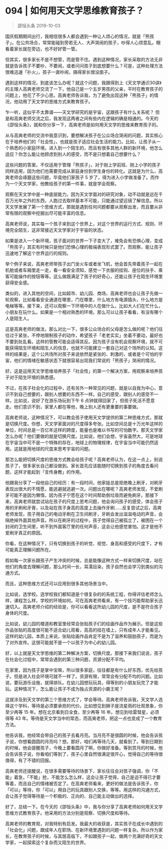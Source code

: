 # 094 | 如何用天文学思维教育孩子？
> 邵恒头条
2019-10-03

国庆假期期间出行，我相信很多人都会遇到一种让人烦心的情况，就是「熊孩子」。在公共场合，常常能碰到旁若无人、大声哭闹的孩子，吵得人心烦意乱。眼看着家长就在旁边，也不好好管一管。

但其实，很多家长不是不想管，而是管不住。遇到这种情况，家长采取的方法无非就是告诉孩子不要吵，不要闹，或者问问孩子到底想要什么？可是，这种处理方法很难迅速「扑火」，孩子一直吵闹，搞得家长很没面子。

遇到这样的情况，到底该怎么办呢？就这个问题，我跟得到上《天文学通识30讲》的主理人高爽老师交流了一下，他自己是一个五岁男孩的父亲，平时在教育孩子的问题上，他花了不少心思。高爽老师告诉我，为了避免出现这种「熊孩子」的情况，他动用了天文学的思维方式来教育孩子。

乍一听，这似乎不太靠谱——天文学研究的是宇宙，这跟孩子有什么关系呢？ 但是和高爽老师交流之后，我发现这两者之间有些内在逻辑的确是相通的。今天的《邵恒头条》，就和你分享一下，高爽老师是如何用天文学的思维来教育孩子的。

从与高爽老师的交流中我意识到，要想解决孩子在公众场合哭闹的问题，其实核心在于培养他们的「社会性」，也就是孩子适应社会生活的能力。比如，让孩子从一个熟悉的小家庭环境，进入到一个陌生的，而且有很多其他人群的新环境，他怎么适应？你怎么能让他顾虑到别人的感受，而不是只想着自己想要什么？

这些问题的答案，不仅适用于管理「熊孩子」，对于刚上学前班、刚上小学的孩子同样适用，因为他们也需要完成从家庭身份到学生身份的转化。这就是为什么，高爽老师会琢磨这些问题，毕竟他们家孩子 5 岁了，得为进入小学做准备了。而作为一个天文学家，他教给孩子的第一件事，就是学会观察。

观察在天文学中是一种底层能力。因为天文学面对的研究对象，动不动就是远在千百万光年之外的东西，人跑过去取样基本不可能，只能通过望远镜了解信息。所以天文学发展了第一个思维方式，那就是遇到任何问题都要从观察出发，而且要从非常有限的观察中挖掘出尽可能丰富的信息。

高爽老师说，其实每一个孩子来到这个世界上，对这个世界的运行方式、规则、环境完全陌生，这非常接近天文学家对于宇宙的状态。

如果是进入一个新环境，孩子面对的世界一下子变大了，难免会有恐惧心理，变成「熊孩子」其实有时候只是他们恐惧心理的极端表现形式罢了。而观察，能让孩子迅速地了解这个世界运行的规则。

举个例子来说，高爽老师带孩子出门坐火车或者坐飞机，他会首先带着孩子一起在机舱或者车厢里走一走，看一看安全须知，感觉一下衣服的挂钩、座位的扶手、乘客可能操作的按钮等等。这么做既满足了孩子的好奇心，还能让孩子在陌生环境里获得安全感。

类似的，进入其他的空间，比如超市、幼儿园、商场，高爽老师也会让孩子先做一轮观察，比如看看安全通道在哪里，门在哪里，什么地方有电源插头，什么地方是电梯等等。接下来，还可以观察一下环境中的人在做什么，比如大人们在忙什么，小朋友在玩什么。如果是一个相对熟悉的环境，那么可以让孩子看看，有没有哪个人是陌生人。

这是高爽老师的做法，那么对比一下，很多公众场合的父母是怎么做的呢？他们往往过于紧张，不停地限制孩子的动作，希望孩子「老老实实」坐着不要动，最好也不要到处乱看。这样的管教可能会适得其反。因为孩子没有机会观察环境，就不可能获得陌生环境和陌生人的信息，也就不可能建立一套自己对这个场所的认知。这样的结果是，这个公共场所对孩子来说依然是紧张的、刺激的，或者是个可怕的宇宙，他们的情绪在敏感状态下就很容易出现我们常说的「熊孩子」哭闹的情况。

好，这是运用天文学思维培养孩子「社会性」的第一个解决方案，用观察来培养孩子对于陌生环境的熟悉感。

不过，在孩子社会化的过程中，还有另外一种常见的问题，就是以自我为中心，意识不到自己想要的，跟别人想要的东西不一样。自己的感受，跟别人的感受不一样。比如说，说好了在游乐场玩到下午 6 点钟就得回家了，但孩子死活不愿意走。他们意识不到，家里人都在等他，晚上别人还有更重要的事要做。

高爽老师说，这种情况下，可以教会孩子使用天文学提供的第二种思维方式，那就是切换尺度。你想，天文学家面对的尺度得多夸张。比如空间总是十万光年这样的单位，时间总是一百亿年这样的跨度，能量也是难以书写的可怕数字。那天文学家怎么办呢？他们要做的就是切换尺度。比如说，他们会想，宇宙虽然大，可是地球在宇宙当中可不是一个特殊的存在，地球上的物理规律，在宇宙当中可能仍然适用。这就是用地球的尺度来思考宇宙的问题。

那怎么能把切换尺度的思维方式教会给孩子呢？高爽老师认为，在这一点上，别说孩子了，很多家长自己都没做到。家长首先应该能随时切换到孩子的角度去看问题，这样才能起到「言传身教」的作用。

他跟我分享了一段他自己的经历：有一段时间，他家娃总是拒绝晚上刷牙，对刷牙表现出很大的不情愿，能逃避就逃避一次。问题出在哪呢？高爽老师发现，不爱刷牙可能不是因为懒惰，因为孩子宁愿在这个时间帮助倒垃圾而避免刷牙。那接下来，高爽老师就尝试站在孩子的尺度上思考问题，他会询问孩子的感受，体会孩子用的牙刷和牙膏，以及站在孩子身高的高度上去操作牙刷……反复尝试之后，高爽老师发现，孩子用自己的电动牙刷在卫生间刷牙，牙刷会发出滋滋电动的声音，会隔绝掉外面其他声音。所以在刷牙的过程中，孩子觉得自己被孤立了，被困在一个封闭的卫生间里，听不到外面客厅里的任何声音，这会让他感觉害怕。这才是他不爱刷牙真正的原因。

你看，在这种情况下，只有切换到孩子的听觉、视觉、身高和感受的尺度下，才有可能真正理解问题所在。

假如每一次家长跟孩子产生冲突的时候，总是能像这种方式一样来切换尺度，站在他们的角度去理解问题，那么时间一长，耳濡目染，孩子自然也会学习到类似的沟通方式。

而且，这种思维方式还可以应用到很多其他场景当中。

比如说，选学校。选学校我们都知道是个很复杂的的系统工程，你得评估老师怎么样，课程怎么样，学校的环境如何。可在高爽老师看来，有一个技巧能帮助家长迅速切入。高爽老师介绍的经验是，你可以看看这所幼儿园的尺度，是不是符合孩子身体的尺度。

比如说，幼儿园的楼道和教室里经常会张贴孩子们的绘画作品作为展示。但是这些作品张贴的高度很可能不适合幼儿观看，高高的挂在墙上，只有成年人才能看见。这样的幼儿园，本质上来说，张贴绘画作品肯定不是为了滋养和鼓励孩子，而是为了对外宣传。这很可能就不是一个以孩子为中心的幼儿园。

好，以上就是天文学思维的第二种解决方案，切换尺度。那接下来我们说说，孩子在社会化过程中，常常会遇到的第三种问题，资源分配不平均。

在家里，因为孩子是掌中宝嘛，所以很多家庭，往往都是有什么好东西，优先给孩子。但是进入社会环境可就不一样了。资源有限，常常会有分配不均的问题。比如说，要玩游乐设施，就得排队。在幼儿园想玩玩具，得等别的小朋友玩完了才能玩。这种情况下，怎么能让孩子不成为独占资源的小霸王呢？

这就涉及到天文学的第三个思维方式了，学会等待。高爽老师告诉我，天文学人选择这个学科，等待是必须要承担的代价。比如想见到狮子座流星雨的壮观景象，你至少再等 15 年。想在北京看到日全食，至少再等 16 年。想见到哈雷彗星，必须得等 43 年。等待是天文学当中的常态，而高爽老师，把这一点也变成了一个教育方法。

他告诉我，他经常会带自己的孩子去看月亮。当月亮不是很圆的时候，他会告诉孩子说，你想看圆圆的月亮吗？想。那好，咱们再等待几天，就看到了。等到日期到的时候，他会提醒孩子，今晚上要看圆月了啊，你做好准备。等到赏月的时候，他会告诉孩子说，你看咱们等到了，孩子心里自然很满足很开心，觉得自己的等待很值得，有了不错的回报。

高爽老师还提醒说，在很多需要等待的场景下，家长往往会对孩子强调，你「不能」着急，「不能」抢，不能怎么怎么样，这会让孩子觉得，自己是迫不得已才要等着，而且自己的情绪被否定了。在高爽老师看来，更好的做法是告诉孩子，你「可以」等待，你「可以」用自己的玩具跟别人交换，等等。用这样的沟通方式，会让孩子觉得等待是一个积极的、正向的、自己能主动做出的选择。

好了，总结一下。在今天的《邵恒头条》中，我与你分享了高爽老师如何用天文学思维方式教育孩子。他采用的方法分别是观察、切换尺度和等待。

高爽老师的教育观，对我特别有启发。我最大的收获是，其实孩子在成长中遇到的「社会化」问题，跟成年人在职场、在新环境里遇到的问题一样复杂。所以作为家长，在教育孩子的时候，与其居高临下，不如跟孩子一起，做两个充满好奇的天文学家，一起探索这个复杂而又陌生的世界。
